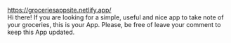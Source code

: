 https://groceriesappsite.netlify.app/
<br>
Hi there! If you are looking for a simple, useful and nice app to take note of your groceries, this is your App. Please, be free of leave your comment to keep this App updated. 
